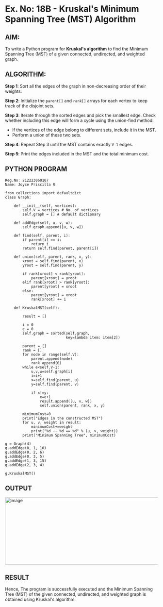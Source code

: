 # Ex. No: 18B - Kruskal's Minimum Spanning Tree (MST) Algorithm

## AIM:
To write a Python program for **Kruskal's algorithm** to find the Minimum Spanning Tree (MST) of a given connected, undirected, and weighted graph.

## ALGORITHM:

**Step 1**: Sort all the edges of the graph in non-decreasing order of their weights.

**Step 2**: Initialize the `parent[]` and `rank[]` arrays for each vertex to keep track of the disjoint sets.

**Step 3**: Iterate through the sorted edges and pick the smallest edge. Check whether including this edge will form a cycle using the union-find method:
- If the vertices of the edge belong to different sets, include it in the MST.
- Perform a union of these two sets.

**Step 4**: Repeat Step 3 until the MST contains exactly `V-1` edges.

**Step 5**: Print the edges included in the MST and the total minimum cost.

## PYTHON PROGRAM

```
Reg.No: 212223060107
Name: Joyce Priscilla R

from collections import defaultdict
class Graph:

	def __init__(self, vertices):
		self.V = vertices # No. of vertices
		self.graph = [] # default dictionary

	def addEdge(self, u, v, w):
		self.graph.append([u, v, w])

	def find(self, parent, i):
		if parent[i] == i:
			return i
		return self.find(parent, parent[i])

	def union(self, parent, rank, x, y):
		xroot = self.find(parent, x)
		yroot = self.find(parent, y)

		if rank[xroot] < rank[yroot]:
			parent[xroot] = yroot
		elif rank[xroot] > rank[yroot]:
			parent[yroot] = xroot
		else:
			parent[yroot] = xroot
			rank[xroot] += 1

	def KruskalMST(self):

		result = [] 

		i = 0
		e = 0
		self.graph = sorted(self.graph,
							key=lambda item: item[2])

		parent = []
		rank = []
		for node in range(self.V):
		    parent.append(node)
		    rank.append(0)
		while e<self.V-1:
		    u,v,w=self.graph[i]
		    i=i+1
		    x=self.find(parent, u)
		    y=self.find(parent, v)
		    
		    if x!=y:
		        e=e+1
		        result.append([u, v, w])
		        self.union(parent, rank, x, y)
		        
		minimumCost=0
		print("Edges in the constructed MST")
		for u, v, weight in result:
		    minimumCost+=weight
		    print("%d -- %d == %d" % (u, v, weight))
		print("Minimum Spanning Tree", minimumCost)

g = Graph(4)
g.addEdge(0, 1, 10)
g.addEdge(0, 2, 6)
g.addEdge(0, 3, 5)
g.addEdge(1, 3, 15)
g.addEdge(2, 3, 4)

g.KruskalMST()

```

## OUTPUT

<img width="611" height="222" alt="image" src="https://github.com/user-attachments/assets/4d1f4308-23eb-4295-aecb-95f1d7b97358" />

## RESULT

Hence, The program is successfully executed and the Minimum Spanning Tree (MST) of the given connected, undirected, and weighted graph is obtained using Kruskal's algorithm.
